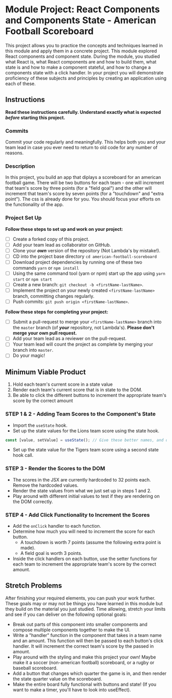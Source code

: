 # Module Project: React Components and Components State - American Football Scoreboard

This project allows you to practice the concepts and techniques learned in this module and apply them in a concrete project. This module explored React components and component state. During the module, you studied what React is, what React components are and how to build them, what state is and how to make a component stateful, and how to change a components state with a click handler. In your project you will demonstrate proficiency of these subjects and principles by creating an application using each of these.

## Instructions

**Read these instructions carefully. Understand exactly what is expected _before_ starting this project.**

### Commits

Commit your code regularly and meaningfully. This helps both you and your team lead in case you ever need to return to old code for any number of reasons.

### Description

In this project, you build an app that diplays a scoreboard for an american football game. There will be two buttons for each team - one will increment that team's score by three points (for a "field goal") and the other will increment that team's score by seven points (for a "touchdown" and "extra point"). The css is already done for you. You should focus your efforts on the functionality of the app.

### Project Set Up

**Follow these steps to set up and work on your project:**

-   [ ] Create a forked copy of this project.
-   [ ] Add your team lead as collaborator on GitHub.
-   [ ] Clone your ***own***   version of the repository (Not Lambda's by mistake!).
-   [ ] CD into the project base directory `cd american-football-scoreboard`
-   [ ] Download project dependencies by running one of these two commands `yarn` or `npm install`
-   [ ] Using the same command tool (yarn or npm) start up the app using `yarn start` or `npm start`
-   [ ] Create a new branch: `git checkout -b <firstName-lastName>`.
-   [ ] Implement the project on your newly created `<firstName-lastName>` branch, committing changes regularly.
-   [ ] Push commits: `git push origin <firstName-lastName>`.

**Follow these steps for completing your project:**

-   [ ] Submit a pull-request to merge your `<firstName-lastName>` branch into the `master` branch (of ***your***   repository, not Lambda's). **Please don't merge your own pull request.**
-   [ ] Add your team lead as a reviewer on the pull-request.
-   [ ] Your team lead will count the project as complete by merging your branch into `master`.
-   [ ] Do your magic!

## Minimum Viable Product

1.  Hold each team's current score in a state value
2.  Render each team's current score that is in state to the DOM.
3.  Be able to click the different buttons to increment the appropriate team's score by the correct amount

### STEP 1 & 2 - Adding Team Scores to the Component's State

-   Import the `useState` hook.
-   Set up the state values for the Lions team score using the state hook.

```js
const [value, setValue] = useState(); // Give these better names, and decide whether you want to pass an initial score into the state hook as the initialValue
```

-   Set up the state value for the Tigers team score using a second state hook call.

### STEP 3 - Render the Scores to the DOM

-   The scores in the JSX are currently hardcoded to 32 points each. Remove the hardcoded values.
-   Render the state values from what we just set up in steps 1 and 2.
-   Play around with different initial values to test if they are rendering on the DOM correctly.

### STEP 4 - Add Click Functionality to Increment the Scores

-   Add the `onClick` handler to each function.
-   Determine how much you will need to increment the score for each button.
    -   A touchdown is worth 7 points (assume the following extra point is made).
    -   A field goal is worth 3 points.
-   Inside the click handlers on each button, use the setter functions for each team to increment the appropriate team's score by the correct amount.

## Stretch Problems

After finishing your required elements, you can push your work further. These goals may or may not be things you have learned in this module but they build on the material you just studied. Time allowing, stretch your limits and see if you can deliver on the following optional goals:

-   Break out parts of this component into smaller components and compose multiple components together to make the UI.
-   Write a "handler" function in the component that takes in a team name and an amount. This function will then be passed to each button's click handler. It will increment the correct team's score by the passed in amount.
-   Play around with the styling and make this project your own! Maybe make it a soccer (non-american football) scoreboard, or a rugby or baseball scoreboard.
-   Add a button that changes which quarter the game is in, and then render the state quarter value on the scoreboard.
-   Make the entire board fully functional with buttons and state! (If you want to make a timer, you'll have to look into useEffect).

